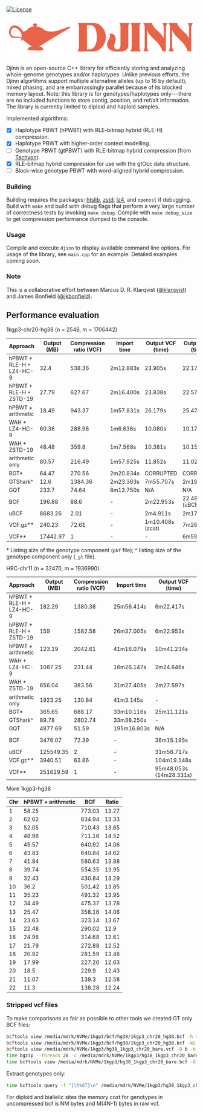 [![License](https://img.shields.io/badge/License-Apache%202.0-blue.svg)](LICENSE)

![screenshot](DJINN.png)

Djinn is an open-source C++ library for efficiently storing and analyzing whole-genome genotypes and/or haplotypes. Unlike previous efforts, the Djinn algortihms support multiple alternative alleles (up to 16 by default), mixed phasing, and are embarrassingly parallel because of its blocked memory layout. Note: this library is for genotypes/haplotypes only---there are no included functions to store contig, position, and ref/alt information. The library is currently limited to diploid and haploid
samples.

Implemented algorithms:

- [x] Haplotype PBWT (hPWBT) with RLE-bitmap hybrid (RLE-H) compression.
- [x] Haplotype PBWT with higher-order context modelling.
- [ ] Genotype PBWT (gtPBWT) with RLE-bitmap hybrid compression (from [Tachyon](https://github.com/mklarqvist/tachyon)). 
- [x] RLE-bitmap hybrid compression for use with the gtOcc data structure.
- [ ] Block-wise genotype PBWT with word-aligned hybrid compression.

### Building

Building requires the packages: [htslib](https://github.com/samtools/htslib), [zstd](https://github.com/facebook/zstd), [lz4](https://github.com/lz4/lz4), and `openssl` if debugging. Build with `make` and build with debug flags that perform a very large number of correctness tests by invoking `make debug`. Compile with `make debug_size` to get compression performance dumped to the console.

### Usage

Compile and execute `djinn` to display available command line options. For usage of the library, see `main.cpp` for an example. Detailed examples coming soon.

### Note

This is a collaborative effort between Marcus D. R. Klarqvist ([@klarqvist](https://github.com/mklarqvist/)) and James Bonfield ([@jkbonfield](https://github.com/jkbonfield)).

## Performance evaluation

1kgp3-chr20-hg38 (n = 2548, m = 1706442)

| Approach                 | Output (MB) | Compression ratio (VCF) | Import time | Output VCF (time) | Output BCF (time) |
|--------------------------|-------------|-------------------------|-------------|-------------------|-------------------|
| hPBWT + RLE-H + LZ4-HC-9 | 32.4        | 538.36                  | 2m12.883s   | 23.905s           | 22.174s           |
| hPBWT + RLE-H + ZSTD-19  | 27.79       | 627.67                  | 2m16.400s   | 23.838s           | 22.571s           |
| hPBWT + arithmetic       | 18.49       | 943.37                  | 1m57.831s   | 26.179s           | 25.472s           |
| WAH + LZ4-HC-9           | 60.36       | 288.98                  | 1m6.636s    | 10.080s           | 10.176s           |
| WAH + ZSTD-19            | 48.48       | 359.8                   | 1m7.568s    | 10.381s           | 10.152s           |
| arithmetic only          | 80.57       | 216.49                  | 1m57.925s   | 11.852s           | 11.021s           |
| BGT*                     | 64.47       | 270.56                  | 2m20.834s   | CORRUPTED         | CORRUPTED         |
| GTShark^                 | 12.6        | 1384.36                 | 2m23.363s   | 7m55.707s         | 2m19.970s         |
| GQT                      | 233.7       | 74.64                   | 8m13.750s   | N/A               | N/A               |
| BCF                      | 196.88      | 88.6                    | -           | 2m22.953s         | 22.482s (uBCF)    |
| uBCF                     | 8683.26     | 2.01                    | -           | 2m4.911s          | 2m17.367s         |
| VCF.gz**                 | 240.23      | 72.61                   | -           | 1m10.408s (zcat)  | 7m26.180s         |
| VCF**                    | 17442.97    | 1                       | -           | -                 | 6m59.067s         |

\* Listing size of the genotype component (`pbf` file); ^ listing size of the genotype component only (`_gt` file).

HRC-chr11 (n = 32470, m = 1936990). 

| Approach                 | Output (MB) | Compression ratio (VCF) | Import time | Output VCF (time)       | Output BCF (time) |
|--------------------------|-------------|-------------------------|-------------|-------------------------|-------------------|
| hPBWT + RLE-H + LZ4-HC-9 | 182.29      | 1380.38                 | 25m56.414s  | 6m22.417s               | 6m14.151s         |
| hPBWT + RLE-H + ZSTD-19  | 159         | 1582.58                 | 26m37.005s  | 6m22.953s               | 6m18.962s         |
| hPBWT + arithmetic       | 123.19      | 2042.61                 | 41m16.079s  | 10m41.234s              | 10m32.878s        |
| WAH + LZ4-HC-9           | 1087.25     | 231.44                  | 16m26.147s  | 2m24.646s               | 2m21.152s         |
| WAH + ZSTD-19            | 656.04      | 383.56                  | 31m27.405s  | 2m27.597s               | 2m25.958s         |
| arithmetic only          | 1923.25     | 130.84                  | 41m3.145s   | -                       | -                 |
| BGT*                     | 365.65      | 688.17                  | 33m10.116s  | 25m11.121s              | 12m5.086s         |
| GTShark^                 | 89.78       | 2802.74                 | 33m38.250s  | -                       | 36m10.505s        |
| GQT                      | 4877.69     | 51.59                   | 195m16.803s | N/A                     | N/A               |
| BCF                      | 3476.07     | 72.39                   | -           | 36m15.195s              | 5m16.029s (uBCF)  |
| uBCF                     | 125549.35   | 2                       | -           | 31m56.717s              | 41m22.754s        |
| VCF.gz**                 | 3940.51     | 63.86                   | -           | 104m19.148s             | -                 |
| VCF**                    | 251629.59   | 1                       | -           | 95m48.053s (14m28.331s) | -                 |

More 1kgp3-hg38

| Chr | hPBWT + arithmetic | BCF    | Ratio |
|-----|--------------------------|--------|-------|
| 1   | 58.25                    | 773.03 | 13.27 |
| 2   | 62.62                    | 834.94 | 13.33 |
| 3   | 52.05                    | 710.43 | 13.65 |
| 4   | 48.98                    | 711.16 | 14.52 |
| 5   | 45.57                    | 640.92 | 14.06 |
| 6   | 43.83                    | 640.84 | 14.62 |
| 7   | 41.84                    | 580.63 | 13.88 |
| 8   | 39.74                    | 554.35 | 13.95 |
| 9   | 32.43                    | 430.84 | 13.29 |
| 10  | 36.2                     | 501.42 | 13.85 |
| 11  | 35.23                    | 491.32 | 13.95 |
| 12  | 34.49                    | 475.37 | 13.78 |
| 13  | 25.47                    | 358.16 | 14.06 |
| 14  | 23.63                    | 323.14 | 13.67 |
| 15  | 22.48                    | 290.02 | 12.9  |
| 16  | 24.96                    | 314.68 | 12.61 |
| 17  | 21.79                    | 272.88 | 12.52 |
| 18  | 20.92                    | 281.59 | 13.46 |
| 19  | 17.99                    | 227.26 | 12.63 |
| 20  | 18.5                     | 229.9  | 12.43 |
| 21  | 11.07                    | 139.3  | 12.58 |
| 22  | 11.3                     | 138.28 | 12.24 |

### Stripped vcf files

To make comparisons as fair as possible to other tools we created GT only BCF files:

```bash
bcftools view /media/mdrk/NVMe/1kgp3/bcf/hg38/1kgp3_chr20_hg38.bcf -h > /media/mdrk/NVMe/1kgp3/hg38_1kgp3_chr20_bare.vcf
bcftools view /media/mdrk/NVMe/1kgp3/bcf/hg38/1kgp3_chr20_hg38.bcf -m2 -M2 | bcftools query -f "%CHROM\t%POS\t.\t%REF\t%ALT\t.\t.\t.\tGT[\t%GT]\n" >> /media/mdrk/NVMe/1kgp3/hg38_1kgp3_chr20_bare.vcf
bcftools view /media/mdrk/NVMe/1kgp3/hg38_1kgp3_chr20_bare.vcf -O b -o /media/mdrk/NVMe/1kgp3/hg38_1kgp3_chr20_bare.bcf --threads 28
time bgzip --threads 28 -c /media/mdrk/NVMe/1kgp3/hg38_1kgp3_chr20_bare.vcf > /media/mdrk/NVMe/1kgp3/hg38_1kgp3_chr20_bare.vcf.gz
time bcftools view /media/mdrk/NVMe/1kgp3/hg38_1kgp3_chr20_bare.bcf -O u -o /media/mdrk/NVMe/1kgp3/hg38_1kgp3_chr20_bare.ubcf --threads 28
```

Extract genotypes only:

```bash
time bcftools query -f "[\t%GT]\n" /media/mdrk/NVMe/1kgp3/hg38_1kgp3_chr20_bare.bcf | bgzip --threads 28 -c > /media/mdrk/NVMe/1kgp3/hg38_1kgp3_chr20_bare_gt.vcf.gz
```

For diploid and biallelic sites the memory cost for genotypes in uncompressed bcf is NM bytes and M(4N-1) bytes in raw vcf.